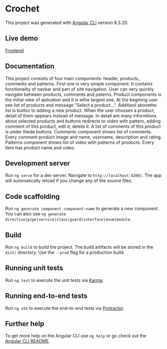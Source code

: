 # Crochet

This project was generated with [Angular CLI](https://github.com/angular/angular-cli) version 8.3.20.

## Live demo
[Frontend](http://magdap.ct8.pl/)
## Documentation

This project consists of four main components: header, products, comments and patterns.
	First one is very simple component. It contains fonctionality of navbar and part of site navigation. User can very quickly navigate between products, comments and paterns. 
	Product components is the initial view of aplication and it is wthe largest one. At the begining user see list of products and message "Select a product...". Additionl abovethe list is button to adding a new product. When the user chooses a product, detail of them appears instead of message. In detail are many informtions about selected products and buttons redirects to  video with pattern, adding comment of this product, edit it, delete it. A list of comments of this product is under thede buttons. 
	Comments component shows list of comments. Every comment product image and name, username, description and rating. 
	Patterns component  shows list of video with patterns of products. Every item has product name and video.
	
## Development server

Run `ng serve` for a dev server. Navigate to `http://localhost:4200/`. The app will automatically reload if you change any of the source files.

## Code scaffolding

Run `ng generate component component-name` to generate a new component. You can also use `ng generate directive|pipe|service|class|guard|interface|enum|module`.

## Build

Run `ng build` to build the project. The build artifacts will be stored in the `dist/` directory. Use the `--prod` flag for a production build.

## Running unit tests

Run `ng test` to execute the unit tests via [Karma](https://karma-runner.github.io).

## Running end-to-end tests

Run `ng e2e` to execute the end-to-end tests via [Protractor](http://www.protractortest.org/).

## Further help

To get more help on the Angular CLI use `ng help` or go check out the [Angular CLI README](https://github.com/angular/angular-cli/blob/master/README.md).

